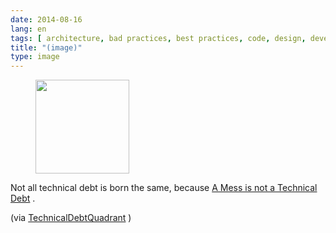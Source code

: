 ```yaml
---
date: 2014-08-16
lang: en
tags: [ architecture, bad practices, best practices, code, design, development, software ]
title: "(image)"
type: image
---
```


<figure>
<a
href="https://hugo.ferreira.cc/not-all-technical-debt-is-born-the-same-because-a/attachment/86/"
rel="attachment"><img
src="/wp-content/uploads/2014/08/tumblr_nadj9mali51qz82meo1_540-150x150.png"
width="150" height="150" /></a></figure>

Not all technical debt is born the same, because [A Mess is not a
Technical
Debt](https://sites.google.com/site/unclebobconsultingllc/a-mess-is-not-a-technical-debt)
.

(via
[TechnicalDebtQuadrant](http://martinfowler.com/bliki/TechnicalDebtQuadrant.html)
)


